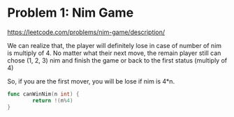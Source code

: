 # Problem 1: Nim Game

https://leetcode.com/problems/nim-game/description/

We can realize that, the player will definitely lose in case of number of nim is multiply of 4. No matter what their next move, the remain player still can chose (1, 2, 3) nim and finish the game or back to the first status (multiply of 4)

So, if you are the first mover, you will be lose if nim is 4*n.

```go
func canWinNim(n int) {
        return !(n%4)
}
```

